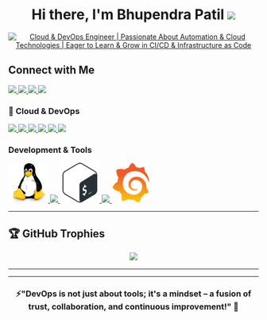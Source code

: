 <h1 align="center"> Hi there, I'm Bhupendra Patil <img src="https://media.giphy.com/media/hvRJCLFzcasrR4ia7z/giphy.gif" width="50px"></h1>

<p align="center">
  <a href="https://github.com/NucleusCloudX">
    <img src="https://github.com/NucleusCloudX/NucleusCloudX/blob/main/Cloud%20%26%20DevOps%20Engineer%20%20Passionate%20About%20Automation%20%26%20Cloud%20Technologies%20%20Eager%20to%20Learn%20%26%20Grow%20in%20CICD%20%26%20Infrastructure%20as%20Code.png?raw=true" 
         alt="Cloud & DevOps Engineer | Passionate About Automation & Cloud Technologies | Eager to Learn & Grow in CI/CD & Infrastructure as Code" />
  </a>
</p>

## Connect with Me

<p float="left">
  <a href="https://www.linkedin.com/in/bhupendra-devops-engineer" >
    <img src="https://img.shields.io/badge/LinkedIn-%230077B5.svg?style=for-the-badge&logo=linkedin&logoColor=white" />
  </a>

  <a href="https://github.com/NucleusCloudX" >
    <img src="https://img.shields.io/badge/GitHub-%23181717.svg?style=for-the-badge&logo=github&logoColor=white" />
  </a>

  <a href="mailto:bhupendrapatil055@gmail.com">
    <img src="https://img.shields.io/badge/Email-D14836?style=for-the-badge&logo=gmail&logoColor=white" />
  </a>

  <a href="https://www.youtube.com/@NucleusCloudX" >
     <img src="https://img.shields.io/badge/YouTube-FF0000?style=for-the-badge&logo=youtube&logoColor=white" />
  </a>
</p>


### 🚀 **Cloud & DevOps**

<p float="left">
<a href="https://aws.amazon.com/" target="_blank" >
    <img src="https://raw.githubusercontent.com/itsksaurabh/itsksaurabh/master/assets/aws.gif"  height="75" />
  </a>


  <a href="https://kubernetes.io/" target="_blank">
    <img src="https://upload.wikimedia.org/wikipedia/commons/3/39/Kubernetes_logo_without_workmark.svg" height="80" />
  </a>

  <a href="https://www.docker.com/" target="_blank" >
    <img src="https://raw.githubusercontent.com/itsksaurabh/itsksaurabh/master/assets/docker.gif"  height="80" /> 
  </a>

  <a href="https://www.jenkins.io/" target="_blank">
    <img src="https://www.vectorlogo.zone/logos/jenkins/jenkins-icon.svg" height="80" />
  </a>

 <a href="https://docs.gitlab.com/ee/ci/" target="_blank" >
    <img src="https://raw.githubusercontent.com/itsksaurabh/itsksaurabh/master/assets/cicd.gif"  height="65" />
  </a>

  <a href="https://www.terraform.io/" target="_blank">
    <img src="https://www.vectorlogo.zone/logos/terraformio/terraformio-icon.svg" height="80" />
  </a>
</p>


###  **Development & Tools**  
<p float="left">
  <a href="https://www.linux.org/" target="_blank">
    <img src="https://raw.githubusercontent.com/devicons/devicon/master/icons/linux/linux-original.svg" height="80" />
  </a>

  <a href="https://www.python.org/" target="_blank">
    <img src="https://media1.giphy.com/media/KAq5w47R9rmTuvWOWa/giphy.gif" height="90" />
  </a>

  <a href="https://www.gnu.org/software/bash/" target="_blank">
    <img src="https://raw.githubusercontent.com/devicons/devicon/master/icons/bash/bash-original.svg" height="80" />
  </a>

  <a href="https://www.mysql.com/" target="_blank">
    <img src="https://www.vectorlogo.zone/logos/mysql/mysql-official.svg" height="80" />
  </a>

  <a href="https://grafana.com/" target="_blank">
    <img src="https://raw.githubusercontent.com/grafana/grafana/main/public/img/grafana_icon.svg" height="80" />
  </a>
</p>

---

## 🏆 **GitHub Trophies**  
<p align="center">
  <img src="https://github-profile-trophy.vercel.app/?username=NucleusCloudX&theme=radical&column=9&margin-w=8&margin-h=8" />
</p>

---
---
<h3 align="center">⚡"DevOps is not just about tools; it's a mindset – a fusion of trust, collaboration, and continuous improvement!" 🚀</h3>

